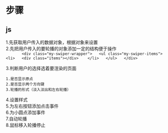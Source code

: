 # 步骤
## js
1.先获取用户传入的数据对象，根据对象来设置  
2.先把用户传入的要轮播的对象添加一定的结构便于操作  
``        <div class="my-swiper-wrapper">  
            <ul class="my-swiper-items">  
                <li>  
                    <div class="items"></div>   
                </li>  
            </ul>  
        </div>  
 ``

3.判断用户的选择选着要渲染的页面 

    1.是否显示原点
    2.是否显示两个方向键
    3.轮播的形式（淡入淡出和左右轮播）
4.设置样式  
5.为左右按钮添加点击事件  
6.为小圆点添加事件  
7.自动轮播  
8.鼠标移入轮播停止
